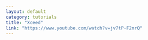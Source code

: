 ```yaml
---
layout: default
category: tutorials
title: "Xceed"
link: "https://www.youtube.com/watch?v=jv7tP-F2mrQ"
---
```

